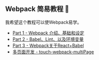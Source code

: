 ## Webpack 简易教程 🏫

我希望这个教程可以使Webpack易学。

* [Part 1 - Webpack 介绍、基础和设定](https://github.com/94dreamer/webpack/tree/master/part1)
* [Part 2 - Babel、Lint、以及环境变量](https://github.com/94dreamer/webpack/tree/master/part2)
* [Part 3 - Webpack关于React+Babel](https://github.com/94dreamer/webpack/tree/master/part3)
* [多页面开发 - touch-webpack-multiPage](https://github.com/94dreamer/touch-webpack-multiPage)
